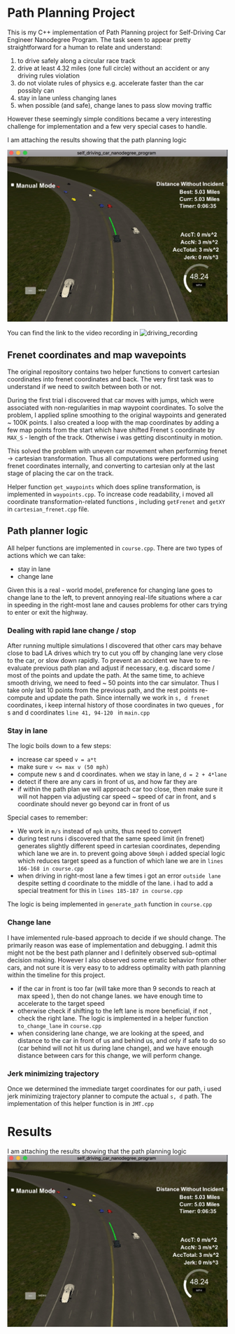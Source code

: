 # Path Planning Project
This is my C++ implementation of Path Planning project for Self-Driving Car Engineer Nanodegree Program.
The task seem to appear pretty straightforward for a human to relate and understand: 

1. to drive safely along a circular race track
2. drive at least 4.32 miles (one full circle) without an accident or any driving rules violation
3. do not violate rules of physics e.g. accelerate faster than the car possibly can
4. stay in lane unless changing lanes
5. when possible (and safe), change lanes to pass slow moving traffic

However these seemingly simple conditions became a very interesting challenge 
for implementation and a few very special cases to handle.

I am attaching the results showing that the path planning logic 

![Status](status.jpg)

You can find the link to the video recording in 
![driving_recording](https://www.youtube.com/watch?v=gqep2TO4BRM)

## Frenet coordinates and map wavepoints
The original repository contains two helper functions to convert 
cartesian coordinates into frenet coordinates and back. The very first task 
was to understand if we need to switch between both or not. 

During the first trial i discovered that car moves with jumps, which were
 associated with non-regularities
in map waypoint coordinates. To solve the problem, I applied spline smoothing
to the original waypoints and generated ~ 100K points. 
I also created a loop with the map coordinates by adding a few map points from the start
which have shifted Frenet `S` coordinate by `MAX_S` - length of the track. Otherwise
i was getting discontinuity in motion.

This solved the problem with uneven car movement when performing frenet -> cartesian transformation.
Thus all computations were performed using frenet coordinates internally,
and converting to cartesian only at the last stage of placing the car on the track.

Helper function `get_waypoints` which does spline transformation, is implemented in `waypoints.cpp`.
To increase code readability, i moved all coordinate transformation-related
functions , including `getFrenet` and `getXY` in `cartesian_frenet.cpp` file.

## Path planner logic
All helper functions are implemented in `course.cpp`. There are two types of actions which we can take:
* stay in lane
* change lane

Given this is a real - world model, preference for changing lane goes to 
change lane to the left, to prevent annoying real-life situations where a car 
in speeding in the right-most lane and causes problems for other cars trying to enter or exit the highway.

### Dealing with rapid lane change / stop
After running multiple simulations I discovered that other cars may behave close to 
bad LA drives which try to cut you off by changing lane very close to the car, or 
slow down rapidly. To prevent an accident we have to re-evaluate previous
path plan and adjust if necessary, e.g. discard some / most of the points and update the path.
At the same time, to achieve smooth driving, we need to feed ~ 50 points into the car simulator.
Thus I take only last 10 points from the previous path, and the rest points re-compute and update the path.
Since internally we work in `s, d frenet` coordinates, i keep internal history 
of those coordinates in two queues , for s and d coordinates `line 41, 94-120 ` in `main.cpp` 
### Stay in lane
The logic boils down to a few steps:
 * increase car speed `v = a*t`
 * make sure `v <= max v (50 mph)`
 * compute new s and d coordinates. when we stay in lane, `d = 2 + 4*lane`
 * detect if there are any cars in front of us, and how far they are
 * if within the path plan we will approach car too close, then make sure it will not happen
 via adjusting car speed ~ speed of car in front, and s coordinate should  never go beyond car in front of us
 
Special cases to remember:
 * We work in `m/s` instead of `mph` units, thus need to convert
 * during test runs i discovered that the same speed limit (in frenet) 
 generates slightly different speed in cartesian coordinates, depending which lane we are in.
 to prevent going above `50mph` i added special logic which reduces target speed as a function of 
 which lane we are in `lines 166-168 in course.cpp`
 * when driving in right-most lane a few times i got an error `outside lane` despite setting
 d coordinate to the middle of the lane. i had to add a special treatment for this
 in `lines 185-187 in course.cpp`
 
 The logic is being implemented in `generate_path` function in  `course.cpp`
### Change lane
I have imlemented rule-based approach to decide if we should change. The primarily reason
was ease of implementation and debugging. I admit this might not be the best 
path planner and I definitely observed sub-optimal decision making.
However I also observed some erratic behavior from other cars, and not sure 
it is very easy to to address optimality with path planning within the 
timeline for this project.

* if the car in front is too far (will take more than 
9 seconds to reach at max speed ), then do not change lanes. we have enough time to accelerate to the
target speed
* otherwise check if shifting to the left lane is more beneficial, if not , check the 
right lane. The logic is implemented in  a helper function `to_change_lane` in `course.cpp`
* when considering lane change, we are looking at the speed, and distance
to the car in front of us and behind us, and only if safe to do so (car behind will not hit us during lane change), and we have 
enough distance between cars for this change, we will perform change.

### Jerk minimizing trajectory
Once we determined the immediate target coordinates for our path, 
i used jerk minimizing trajectory planner to compute the actual 
`s, d` path. The implementation of this helper function is in `JMT.cpp`

# Results
I am attaching the results showing that the path planning logic 
![Status](status.jpg)